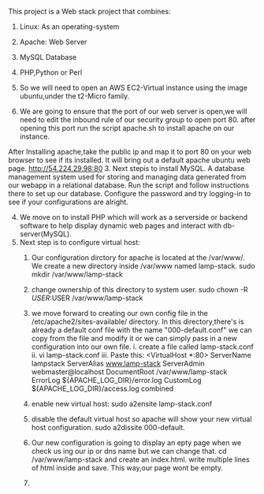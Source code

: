 This project is a Web stack project that combines:
1. Linux: As an operating-system
2. Apache: Web Server
3. MySQL Database
4. PHP,Python or Perl


1. So we will need to open an AWS EC2-Virtual instance using the image ubuntu,under the t2-Micro family.
2. We are going to ensure that the port of our web server is open,we will need to edit the inbound rule of our security group to open port 80. after opening this port run the script
apache.sh to install apache on our instance.

After Installing apache,take the public ip and map it to port 80 on your web browser to see if its installed. It will bring out a default apache ubuntu web page.
       http://54.224.29.98:80
3. Next stepis to install MySQL. A database management system used for storing and managing data generated from our webapp in a relational database. Run the script and follow instructions there to set up our database. Configure the password and try logging-in to see if your configurations are alright.

4. We move on to install PHP which will work as a serverside or backend software to help display dynamic web pages and interact with db-server(MySQL).
5. Next step is to configure virtual host:
    1. Our configuration dirctory for apache is located at the /var/www/. We create a new directory inside /var/www named lamp-stack. 
           sudo mkdir /var/www/lamp-stack

    2. change ownership of this directory to system user.
         sudo chown -R $USER:$USER /var/www/lamp-stack
    
    3. we move forward to creating our own config file in the /etc/apache2/sites-available/ directory. In this directory,there's is already a default conf file with the name "000-default.conf" we can copy from the file and modify it or we can simply pass in a new configuration into our own file.
     i. create a file called lamp-stack.conf
     ii. vi lamp-stack.conf
     iii. Paste this:
             <VirtualHost *:80>
               ServerName lampstack
               ServerAlias www.lamp-stack
               ServerAdmin webmaster@localhost
               DocumentRoot /var/www/lamp-stack
               ErrorLog ${APACHE_LOG_DIR}/error.log
               CustomLog ${APACHE_LOG_DIR}/access.log combined
             </VirtualHost> 


    4. enable new virtual host:
            sudo a2ensite lamp-stack.conf
    5. disable the default virtual host so apache will show your new virtual host configuration.
              sudo a2dissite 000-default.
    6. Our new configuration is going to display an epty page when we check us       ing our ip or dns name but we can change that. cd /var/www/lamp-stack and       create an index.html. write multiple lines of html inside and save.
       This way,our page wont be empty.
    7. 
